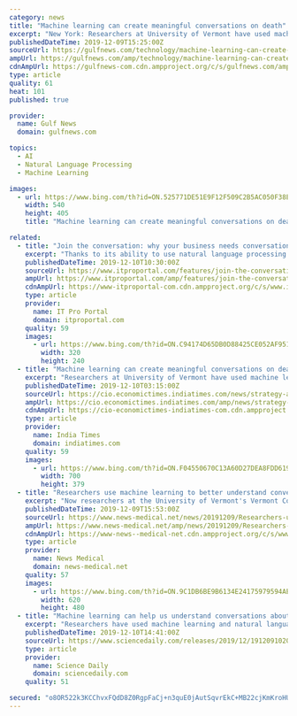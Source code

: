 ```yaml
---
category: news
title: "Machine learning can create meaningful conversations on death"
excerpt: "New York: Researchers at University of Vermont have used machine learning and natural language processing (NLP) to better understand conversations about death, which could eventually help doctors improve their end-of-life communication. Some of the most important, and difficult, conversations in healthcare are the ones that happen amid serious ..."
publishedDateTime: 2019-12-09T15:25:00Z
sourceUrl: https://gulfnews.com/technology/machine-learning-can-create-meaningful-conversations-on-death-1.1575905867109
ampUrl: https://gulfnews.com/amp/technology/machine-learning-can-create-meaningful-conversations-on-death-1.1575905867109
cdnAmpUrl: https://gulfnews-com.cdn.ampproject.org/c/s/gulfnews.com/amp/technology/machine-learning-can-create-meaningful-conversations-on-death-1.1575905867109
type: article
quality: 61
heat: 101
published: true

provider:
  name: Gulf News
  domain: gulfnews.com

topics:
  - AI
  - Natural Language Processing
  - Machine Learning

images:
  - url: https://www.bing.com/th?id=ON.525771DE51E9F12F509C2B5AC050F38E
    width: 540
    height: 405
    title: "Machine learning can create meaningful conversations on death"

related:
  - title: "Join the conversation: why your business needs conversational AI"
    excerpt: "Thanks to its ability to use natural language processing (NLP) to map spoken or written words to intent, conversational AI is no longer just a gimmick. Instead, conversational AI is making an impact across nearly every sector — in our homes, cars, call centres, banks, online shops, and hospitals—and the use cases are growing. Combining ..."
    publishedDateTime: 2019-12-10T10:30:00Z
    sourceUrl: https://www.itproportal.com/features/join-the-conversation-why-your-business-needs-conversational-ai/
    ampUrl: https://www.itproportal.com/amp/features/join-the-conversation-why-your-business-needs-conversational-ai/
    cdnAmpUrl: https://www-itproportal-com.cdn.ampproject.org/c/s/www.itproportal.com/amp/features/join-the-conversation-why-your-business-needs-conversational-ai/
    type: article
    provider:
      name: IT Pro Portal
      domain: itproportal.com
    quality: 59
    images:
      - url: https://www.bing.com/th?id=ON.C94174D65DB0D88425CE052AF951FC7E
        width: 320
        height: 240
  - title: "Machine learning can create meaningful conversations on death"
    excerpt: "Researchers at University of Vermont have used machine learning and natural language processing (NLP) to better understand conversations about death, which could eventually help doctors improve ..."
    publishedDateTime: 2019-12-10T03:15:00Z
    sourceUrl: https://cio.economictimes.indiatimes.com/news/strategy-and-management/machine-learning-can-create-meaningful-conversations-on-death/72450217
    ampUrl: https://cio.economictimes.indiatimes.com/amp/news/strategy-and-management/machine-learning-can-create-meaningful-conversations-on-death/72450217
    cdnAmpUrl: https://cio-economictimes-indiatimes-com.cdn.ampproject.org/c/s/cio.economictimes.indiatimes.com/amp/news/strategy-and-management/machine-learning-can-create-meaningful-conversations-on-death/72450217
    type: article
    provider:
      name: India Times
      domain: indiatimes.com
    quality: 59
    images:
      - url: https://www.bing.com/th?id=ON.F04550670C13A60D27DEA8FDD619F43C
        width: 700
        height: 379
  - title: "Researchers use machine learning to better understand conversations about death"
    excerpt: "Now researchers at the University of Vermont's Vermont Conversation Lab have used machine learning and natural language processing to better understand what those conversations look like, which could eventually help healthcare providers improve their end-of-life communication. We want to understand this complex thing called a conversation."
    publishedDateTime: 2019-12-09T15:53:00Z
    sourceUrl: https://www.news-medical.net/news/20191209/Researchers-use-machine-learning-to-better-understand-Conversations-about-death.aspx
    ampUrl: https://www.news-medical.net/amp/news/20191209/Researchers-use-machine-learning-to-better-understand-Conversations-about-death.aspx
    cdnAmpUrl: https://www-news--medical-net.cdn.ampproject.org/c/s/www.news-medical.net/amp/news/20191209/Researchers-use-machine-learning-to-better-understand-Conversations-about-death.aspx
    type: article
    provider:
      name: News Medical
      domain: news-medical.net
    quality: 57
    images:
      - url: https://www.bing.com/th?id=ON.9C1DB6BE9B6134E24175979594AEFCE5
        width: 620
        height: 480
  - title: "Machine learning can help us understand conversations about death"
    excerpt: "Researchers have used machine learning and natural language processing to better understand what end-of-life conversations look like. Borrowing techniques used to study fiction, where machine learning algorithms analyze manuscripts to identify story types, the researchers identified several common elements in these conversations. That knowledge ..."
    publishedDateTime: 2019-12-10T14:41:00Z
    sourceUrl: https://www.sciencedaily.com/releases/2019/12/191209102028.htm
    type: article
    provider:
      name: Science Daily
      domain: sciencedaily.com
    quality: 51

secured: "o8OR522k3KCChvxFQdD8Z0RgpFaCj+n3quE0jAutSqvrEkC+MB22cjKmKroHUZnaXjereurwcSshSJ/P8l/IVz6nS1SASdKdRx4FEzMaH3YDS8t3dd9uPd6xUrbziJMTUrBdQ12ELAZWLtUFRCpQ/mYK/X/5tIYHFbdDiM/SuhY4K+x4sawQ8WHWzji5i3K3MiL+rRco6QxbnJi/TQKjbMm1v5JgANVC6rfBRlxpCFHDUq6L+sszMCZDlnj5E4GDheHW0SpoEhtNZyln7HeAvg==;jOszeIIFrJatgkMu9BmlMQ=="
---
```


